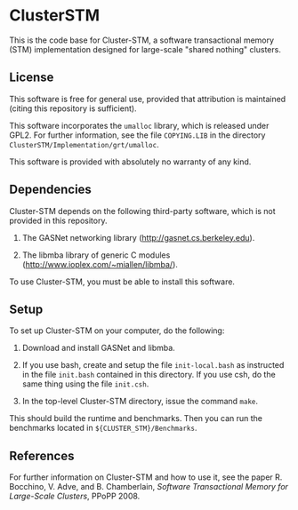 ClusterSTM
==========

This is the code base for Cluster-STM, a software transactional memory
(STM) implementation designed for large-scale "shared nothing"
clusters.

License
-------

This software is free for general use, provided that attribution is
maintained (citing this repository is sufficient).

This software incorporates the `umalloc` library, which is released
under GPL2.  For further information, see the file `COPYING.LIB` in the
directory `ClusterSTM/Implementation/grt/umalloc`.

This software is provided with absolutely no warranty of any kind.

Dependencies
------------

Cluster-STM depends on the following third-party software, which is
not provided in this repository.  

1. The GASNet networking library (http://gasnet.cs.berkeley.edu).

2. The libmba library of generic C modules
(http://www.ioplex.com/~miallen/libmba/).

To use Cluster-STM, you must be able to install this software.

Setup
-----

To set up Cluster-STM on your computer, do the following:

1. Download and install GASNet and libmba.

2. If you use bash, create and setup the file `init-local.bash` as
   instructed in the file `init.bash` contained in this directory.  If
   you use csh, do the same thing using the file `init.csh`.

3. In the top-level Cluster-STM directory, issue the command `make`.

This should build the runtime and benchmarks.  Then you can run the
benchmarks located in `${CLUSTER_STM}/Benchmarks`.

References
----------

For further information on Cluster-STM and how to use it, see the
paper R. Bocchino, V. Adve, and B. Chamberlain, *Software
Transactional Memory for Large-Scale Clusters*, PPoPP 2008.